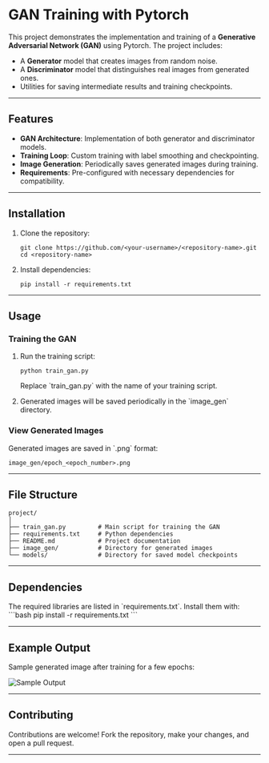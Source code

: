 # GAN Training with Pytorch

This project demonstrates the implementation and training of a **Generative Adversarial Network (GAN)** using Pytorch. The project includes:

- A **Generator** model that creates images from random noise.
- A **Discriminator** model that distinguishes real images from generated ones.
- Utilities for saving intermediate results and training checkpoints.

---

## Features
- **GAN Architecture**: Implementation of both generator and discriminator models.
- **Training Loop**: Custom training with label smoothing and checkpointing.
- **Image Generation**: Periodically saves generated images during training.
- **Requirements**: Pre-configured with necessary dependencies for compatibility.

---

## Installation

1. Clone the repository:
   ```
   git clone https://github.com/<your-username>/<repository-name>.git
   cd <repository-name>
   ```

2. Install dependencies:
   ```
   pip install -r requirements.txt
   ```

---

## Usage

### Training the GAN
1. Run the training script:
   ```
   python train_gan.py
   ```
   Replace \`train_gan.py\` with the name of your training script.

2. Generated images will be saved periodically in the \`image_gen\` directory.

### View Generated Images
   Generated images are saved in \`.png\` format:
   ```
   image_gen/epoch_<epoch_number>.png
   ```

---

## File Structure
```
project/
│
├── train_gan.py         # Main script for training the GAN
├── requirements.txt     # Python dependencies
├── README.md            # Project documentation
├── image_gen/           # Directory for generated images
└── models/              # Directory for saved model checkpoints
```

---

## Dependencies
The required libraries are listed in \`requirements.txt\`. Install them with:
\`\`\`bash
pip install -r requirements.txt
\`\`\`

---

## Example Output
Sample generated image after training for a few epochs:

![Sample Output](image_gen/epoch_100.png)

---

## Contributing
Contributions are welcome! Fork the repository, make your changes, and open a pull request.

---
